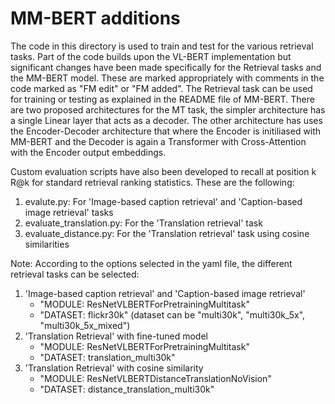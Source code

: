 # MM-BERT additions


The code in this directory is used to train and test for the various retrieval tasks. Part of the code builds upon the VL-BERT implementation 
but significant changes have been made specifically for the Retrieval tasks and the MM-BERT model. These are marked appropriately
with comments in the code marked as "FM edit" or "FM added". The Retrieval task can be used for training or testing as explained
in the README file of MM-BERT. There are two proposed architectures for the MT task, the simpler architecture has a single
Linear layer that acts as a decoder. The other architecture has uses the Encoder-Decoder architecture that where the Encoder
is initiliased with MM-BERT and the Decoder is again a Transformer with Cross-Attention with the Encoder output embeddings.

Custom evaluation scripts have also been developed to recall at position k R@k for standard retrieval ranking statistics.
These are the following:

1. evalute.py: For 'Image-based caption retrieval' and 'Caption-based image retrieval' tasks
2. evaluate_translation.py: For the 'Translation retrieval' task
3. evaluate_distance.py: For the 'Translation retrieval' task using cosine similarities


Note: According to the options selected in the yaml file, the different retrieval tasks can be selected: 

1) 'Image-based caption retrieval' and 'Caption-based image retrieval'
    - "MODULE: ResNetVLBERTForPretrainingMultitask"
    - "DATASET: flickr30k" (dataset can be "multi30k", "multi30k_5x", "multi30k_5x_mixed")
2) 'Translation Retrieval' with fine-tuned model
    - "MODULE: ResNetVLBERTForPretrainingMultitask"
    - "DATASET: translation_multi30k"
3) 'Translation Retrieval' with cosine similarity
    - "MODULE: ResNetVLBERTDistanceTranslationNoVision"
    - "DATASET: distance_translation_multi30k"


